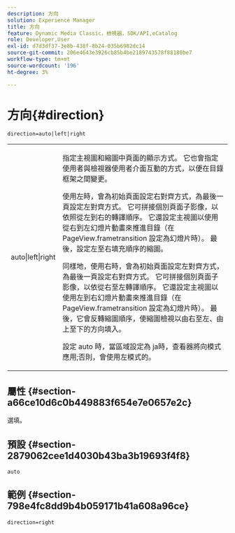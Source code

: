 ```yaml
---
description: 方向
solution: Experience Manager
title: 方向
feature: Dynamic Media Classic，檢視器，SDK/API,eCatalog
role: Developer,User
exl-id: d7d3df37-3e8b-438f-8b24-035b6982dc14
source-git-commit: 206e4643e3926cb85b4be2189743578f88180be7
workflow-type: tm+mt
source-wordcount: '196'
ht-degree: 3%

---
```


# 方向{#direction}

`direction=auto|left|right`

<table id="table_1D425B7685D448459CD3FE8D683C813C"> 
 <tbody> 
  <tr> 
   <td colname="col1"> <p> <span class="codeph"> auto|left|right  </span> </p> </td> 
   <td colname="col2"> <p>指定主視圖和縮圖中頁面的顯示方式。 它也會指定使用者與檢視器使用者介面互動的方式，以便在目錄框架之間變更。 </p> <p>使用<span class="codeph">左</span>時，會為初始頁面設定右對齊方式，為最後一頁設定左對齊方式。 它可拼接個別頁面子影像，以依照從左到右的轉譯順序。 它還設定主視圖以使用從右到左幻燈片動畫來推進目錄（在<span class="codeph"> PageView.frametransition </span>設定為幻燈片時）。 最後，設定左至右填充順序的縮圖。 </p> <p>同樣地，使用<span class="codeph">右</span>時，會為初始頁面設定左對齊方式，為最後一頁設定右對齊方式。 它可拼接個別頁面子影像，以依從右至左轉譯順序。 它還設定主視圖以使用左到右幻燈片動畫來推進目錄（在<span class="codeph"> PageView.frametransition </span>設定為幻燈片時）。 最後，它會反轉縮圖順序，使縮圖檢視以由右至左、由上至下的方向填入。 </p> <p>設定<span class="codeph"> auto </span>時，當區域設定為<span class="codeph"> ja時，查看器將<span class="codeph">向</span>模式應用;</span>否則，會使用左</span>模式的<span class="codeph">。 </span></p> </td> 
  </tr> 
 </tbody> 
</table>

## 屬性 {#section-a66ce10d6c0b449883f654e7e0657e2c}

選填。

## 預設 {#section-2879062cee1d4030b43ba3b19693f4f8}

`auto`

## 範例 {#section-798e4fc8dd9b4b059171b41a608a96ce}

`direction=right`
